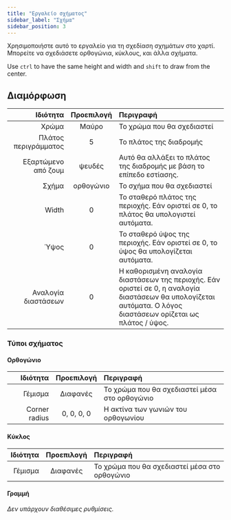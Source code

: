 ```yaml
---
title: "Εργαλείο σχήματος"
sidebar_label: "Σχήμα"
sidebar_position: 3
---
```



Χρησιμοποιήστε αυτό το εργαλείο για τη σχεδίαση σχημάτων στο χαρτί. Μπορείτε να σχεδιάσετε ορθογώνια, κύκλους, και άλλα σχήματα.

Use `ctrl` to have the same height and width and `shift` to draw from the center.

## Διαμόρφωση

|             Ιδιότητα | Προεπιλογή | Περιγραφή                                                                                                                                                       |
| --------------------:|:----------:|:--------------------------------------------------------------------------------------------------------------------------------------------------------------- |
|                Χρώμα |   Μαύρο    | Το χρώμα που θα σχεδιαστεί                                                                                                                                      |
| Πλάτος περιγράμματος |     5      | Το πλάτος της διαδρομής                                                                                                                                         |
|  Εξαρτώμενο από ζουμ |   ψευδές   | Αυτό θα αλλάξει το πλάτος της διαδρομής με βάση το επίπεδο εστίασης.                                                                                            |
|                Σχήμα | ορθογώνιο  | Το σχήμα που θα σχεδιαστεί                                                                                                                                      |
|                Width |     0      | Το σταθερό πλάτος της περιοχής. Εάν οριστεί σε 0, το πλάτος θα υπολογιστεί αυτόματα.                                                                            |
|                 Ύψος |     0      | Το σταθερό ύψος της περιοχής. Εάν οριστεί σε 0, το ύψος θα υπολογίζεται αυτόματα.                                                                               |
|  Αναλογία διαστάσεων |     0      | Η καθορισμένη αναλογία διαστάσεων της περιοχής. Εάν οριστεί σε 0, η αναλογία διαστάσεων θα υπολογίζεται αυτόματα. Ο λόγος διαστάσεων ορίζεται ως πλάτος / ύψος. |

### Τύποι σχήματος

#### Ορθογώνιο

|      Ιδιότητα | Προεπιλογή | Περιγραφή                                     |
| -------------:|:----------:|:--------------------------------------------- |
|       Γέμισμα |  Διαφανές  | Το χρώμα που θα σχεδιαστεί μέσα στο ορθογώνιο |
| Corner radius | 0, 0, 0, 0 | Η ακτίνα των γωνιών του ορθογωνίου            |

#### Κύκλος

| Ιδιότητα | Προεπιλογή | Περιγραφή                                     |
| --------:|:----------:|:--------------------------------------------- |
|  Γέμισμα |  Διαφανές  | Το χρώμα που θα σχεδιαστεί μέσα στο ορθογώνιο |

#### Γραμμή

*Δεν υπάρχουν διαθέσιμες ρυθμίσεις.*
